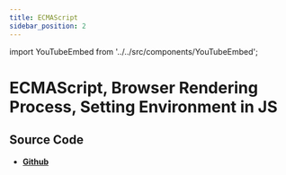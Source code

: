 ```yaml
---
title: ECMAScript
sidebar_position: 2
---
```


import YouTubeEmbed from '../../src/components/YouTubeEmbed';

# ECMAScript, Browser Rendering Process, Setting Environment in JS

<YouTubeEmbed videoId="XfXTuPoFGPQ" />

## Source Code

- [**Github**](https://github.com/isarojdahal/javascript-workshop)
